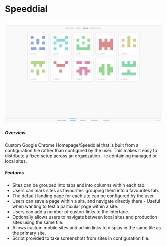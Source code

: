 # Speeddial

![screenshot][screenshot]

##### Overview
Custom Google Chrome Homepage/Speeddial that is built from a configuration file rather than configured by the user. This makes it easy to distribute a fixed setup across an organization - ie containing managed or local sites. 


##### Features
- Sites can be grouped into tabs and into columns within each tab.
- Users can mark sites as favourites, grouping them into a favourites tab.
- The default landing page for each site can be configured by the user.
- Users can save a page within a site, and navigate directly there - Useful when wanting to test a particular page within a site.
- Users can add a number of custom links to the interface.
- Optionally allows users to navigate between local sites and production sites using the same tile.
- Allows custom mobile sites and admin links to display in the same tile as the primary site.
- Script provided to take screenshots from sites in configuration file.



[screenshot]: /screenshot.png